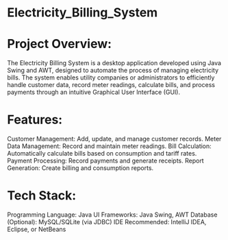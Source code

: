 # Electricity_Billing_System

# Project Overview:
  The Electricity Billing System is a desktop application developed using Java Swing and AWT, designed to automate the process of managing electricity bills. The system enables utility companies or administrators   to efficiently handle customer data, record meter readings, calculate bills, and process payments through an intuitive Graphical User Interface (GUI).

# Features:
  Customer Management: Add, update, and manage customer records.
  Meter Data Management: Record and maintain meter readings.
  Bill Calculation: Automatically calculate bills based on consumption and tariff rates.
  Payment Processing: Record payments and generate receipts.
  Report Generation: Create billing and consumption reports.
  
# Tech Stack:
  Programming Language: Java
  UI Frameworks: Java Swing, AWT
  Database (Optional): MySQL/SQLite (via JDBC)
  IDE Recommended: IntelliJ IDEA, Eclipse, or NetBeans
